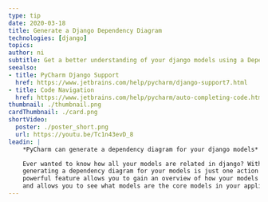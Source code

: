 ```yaml
---
type: tip
date: 2020-03-18
title: Generate a Django Dependency Diagram
technologies: [django]
topics:
author: ni
subtitle: Get a better understanding of your django models using a Dependency Diagram
seealso:
- title: PyCharm Django Support
  href: https://www.jetbrains.com/help/pycharm/django-support7.html
- title: Code Navigation
  href: https://www.jetbrains.com/help/pycharm/auto-completing-code.html
thumbnail: ./thumbnail.png
cardThumbnail: ./card.png
shortVideo:
  poster: ./poster_short.png
  url: https://youtu.be/Tc1n43evD_8
leadin: |
    *PyCharm can generate a dependency diagram for your django models*    

    Ever wanted to know how all your models are related in django? With PyCharm,
    generating a dependency diagram for your models is just one action away. This
    powerful feature allows you to gain an overview of how your models are related,
    and allows you to see what models are the core models in your application.
---
```


